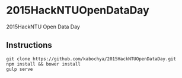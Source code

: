 # 2015HackNTUOpenDataDay
2015HackNTU Open Data Day

## Instructions

```
git clone https://github.com/kabochya/2015HackNTUOpenDataDay.git
npm install && bower install
gulp serve
```
